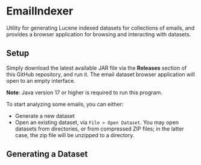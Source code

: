 # EmailIndexer
Utility for generating Lucene indexed datasets for collections of emails, and provides a browser application for browsing and interacting with datasets.

## Setup
Simply download the latest available JAR file via the **Releases** section of this GitHub repository, and run it. The email dataset browser application will open to an empty interface.

**Note**: Java version 17 or higher is required to run this program.

To start analyzing some emails, you can either:
- Generate a new dataset
- Open an existing dataset, via `File > Open Dataset`. You may open datasets from directories, or from compressed ZIP files; in the latter case, the zip file will be unzipped to a directory.

## Generating a Dataset

